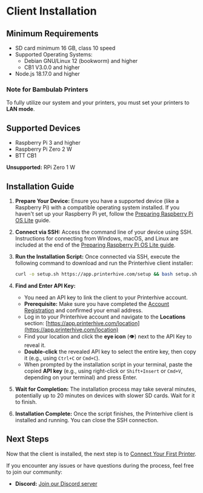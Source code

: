 # Client Installation

## Minimum Requirements

*   SD card minimum 16 GB, class 10 speed
*   Supported Operating Systems:
    *   Debian GNU/Linux 12 (bookworm) and higher
    *   CB1 V3.0.0 and higher
*   Node.js 18.17.0 and higher

### Note for Bambulab Printers

To fully utilize our system and your printers, you must set your printers to **LAN mode**.

## Supported Devices

*   Raspberry Pi 3 and higher
*   Raspberry Pi Zero 2 W
*   BTT CB1

**Unsupported:** RPi Zero 1 W

## Installation Guide

1.  **Prepare Your Device:** Ensure you have a supported device (like a Raspberry Pi) with a compatible operating system installed. If you haven't set up your Raspberry Pi yet, follow the [Preparing Raspberry Pi OS Lite](./prepare-raspberry-pi.md) guide.

2.  **Connect via SSH:** Access the command line of your device using SSH. Instructions for connecting from Windows, macOS, and Linux are included at the end of the [Preparing Raspberry Pi OS Lite guide](./prepare-raspberry-pi.md#_10-power-on-and-connect).

3.  **Run the Installation Script:** Once connected via SSH, execute the following command to download and run the Printerhive client installer:

    ```bash
    curl -o setup.sh https://app.printerhive.com/setup && bash setup.sh
    ```

4.  **Find and Enter API Key:**
    *   You need an API key to link the client to your Printerhive account.
    *   **Prerequisite:** Make sure you have completed the [Account Registration](./registration.md) and confirmed your email address.
    *   Log in to your Printerhive account and navigate to the **Locations** section: [https://app.printerhive.com/location](https://app.printerhive.com/location)
    *   Find your location and click the **eye icon** (👁️) next to the API Key to reveal it.
    *   **Double-click** the revealed API key to select the entire key, then copy it (e.g., using `Ctrl+C` or `Cmd+C`).
    *   When prompted by the installation script in your terminal, paste the copied **API key** (e.g., using right-click or `Shift+Insert` or `Cmd+V`, depending on your terminal) and press Enter.

5.  **Wait for Completion:** The installation process may take several minutes, potentially up to 20 minutes on devices with slower SD cards. Wait for it to finish.

6.  **Installation Complete:** Once the script finishes, the Printerhive client is installed and running. You can close the SSH connection.

## Next Steps

Now that the client is installed, the next step is to [Connect Your First Printer](./connect-printer.md).

If you encounter any issues or have questions during the process, feel free to join our community:

*   **Discord:** [Join our Discord server](https://discord.gg/AwNP6HwvMZ) 
